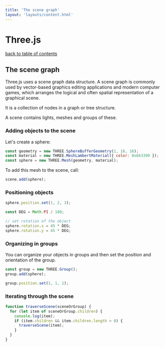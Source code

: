 ```yaml
---
title: 'The scene graph'
layout: 'layouts/content.html'
---
```


# Three.js

[back to table of contents](../)

## The scene graph

Three.js uses a scene graph data structure. A scene graph is commonly used by vector-based graphics editing applications and modern computer games, which arranges the logical and often spatial representation of a graphical scene.

It is a collection of nodes in a graph or tree structure.

A scene contains lights, meshes and groups of these.

### Adding objects to the scene

Let's create a sphere:

```js
const geometry = new THREE.SphereBufferGeometry(1, 16, 16);
const material = new THREE.MeshLambertMaterial({ color: 0x663399 });
const sphere = new THREE.Mesh(geometry, material);
```

To add this mesh to the scene, call:

```js
scene.add(sphere);
```

### Positioning objects

```js
sphere.position.set(1, 2, 3);

const DEG = Math.PI / 180;

// set rotation of the object
sphere.rotation.x = 45 * DEG;
sphere.rotation.y = 45 * DEG;
```

### Organizing in groups

You can organize your objects in groups and then set the position and orientation of the group.

```js
const group = new THREE.Group();
group.add(sphere);

group.position.set(1, 1, 1);
```

### Iterating through the scene

```js
function traverseScene(sceneOrGroup) {
  for (let item of sceneOrGroup.children) {
    console.log(item);
    if (item.children && item.children.length > 0) {
      traverseScene(item);
    }
  }
}
```
